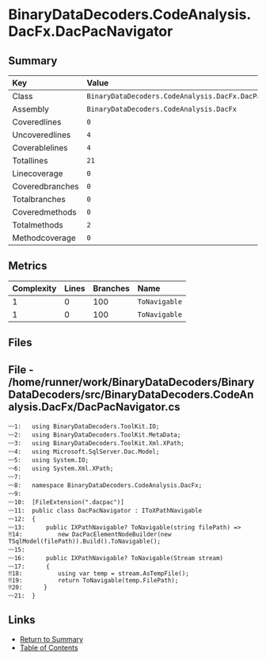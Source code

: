 ﻿# BinaryDataDecoders.CodeAnalysis.DacFx.DacPacNavigator

## Summary

| Key             | Value                                                   |
| :-------------- | :------------------------------------------------------ |
| Class           | `BinaryDataDecoders.CodeAnalysis.DacFx.DacPacNavigator` |
| Assembly        | `BinaryDataDecoders.CodeAnalysis.DacFx`                 |
| Coveredlines    | `0`                                                     |
| Uncoveredlines  | `4`                                                     |
| Coverablelines  | `4`                                                     |
| Totallines      | `21`                                                    |
| Linecoverage    | `0`                                                     |
| Coveredbranches | `0`                                                     |
| Totalbranches   | `0`                                                     |
| Coveredmethods  | `0`                                                     |
| Totalmethods    | `2`                                                     |
| Methodcoverage  | `0`                                                     |

## Metrics

| Complexity | Lines | Branches | Name          |
| :--------- | :---- | :------- | :------------ |
| 1          | 0     | 100      | `ToNavigable` |
| 1          | 0     | 100      | `ToNavigable` |

## Files

## File - /home/runner/work/BinaryDataDecoders/BinaryDataDecoders/src/BinaryDataDecoders.CodeAnalysis.DacFx/DacPacNavigator.cs

```CSharp
〰1:   using BinaryDataDecoders.ToolKit.IO;
〰2:   using BinaryDataDecoders.ToolKit.MetaData;
〰3:   using BinaryDataDecoders.ToolKit.Xml.XPath;
〰4:   using Microsoft.SqlServer.Dac.Model;
〰5:   using System.IO;
〰6:   using System.Xml.XPath;
〰7:   
〰8:   namespace BinaryDataDecoders.CodeAnalysis.DacFx;
〰9:   
〰10:  [FileExtension(".dacpac")]
〰11:  public class DacPacNavigator : IToXPathNavigable
〰12:  {
〰13:      public IXPathNavigable? ToNavigable(string filePath) =>
‼14:          new DacPacElementNodeBuilder(new TSqlModel(filePath)).Build().ToNavigable();
〰15:  
〰16:      public IXPathNavigable? ToNavigable(Stream stream)
〰17:      {
‼18:          using var temp = stream.AsTempFile();
‼19:          return ToNavigable(temp.FilePath);
‼20:      }
〰21:  }
```

## Links

* [Return to Summary](Summary.md)
* [Table of Contents](../TOC.md)

